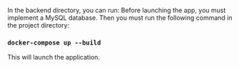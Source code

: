 In the backend directory, you can run:
Before launching the app, you must implement a MySQL database.
Then you must run the following command in the project directory:

### `docker-compose up --build`

This will launch the application.
